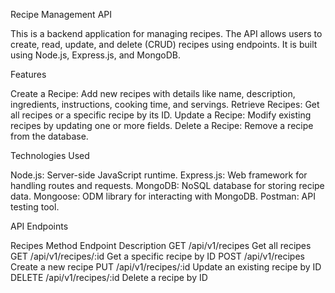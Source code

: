 Recipe Management API

This is a backend application for managing recipes. The API allows users to create, read, update, and delete (CRUD) recipes using endpoints. It is built using Node.js, Express.js, and MongoDB.

Features

Create a Recipe: Add new recipes with details like name, description, ingredients, instructions, cooking time, and servings. Retrieve Recipes: Get all recipes or a specific recipe by its ID. Update a Recipe: Modify existing recipes by updating one or more fields. Delete a Recipe: Remove a recipe from the database.

Technologies Used

Node.js: Server-side JavaScript runtime. Express.js: Web framework for handling routes and requests. MongoDB: NoSQL database for storing recipe data. Mongoose: ODM library for interacting with MongoDB. Postman: API testing tool.

API Endpoints

Recipes Method Endpoint Description GET /api/v1/recipes Get all recipes GET /api/v1/recipes/:id Get a specific recipe by ID POST /api/v1/recipes Create a new recipe PUT /api/v1/recipes/:id Update an existing recipe by ID DELETE /api/v1/recipes/:id Delete a recipe by ID
